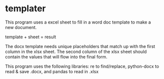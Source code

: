 # templater

This program uses a excel sheet to fill in a word doc template to 
make a new document.

template + sheet = result

The docx template needs unique placeholders that match up with the 
first column in the xlsx sheet. The second column of the xlsx sheet
should contain the values that will flow into the final form.

This program uses the following libraries: re to find/replace, python-docx to read & save .docx, and pandas to read in .xlsx
